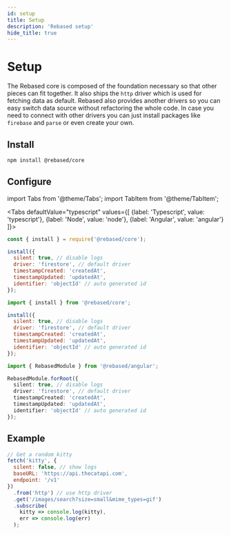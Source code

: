 ```yaml
---
id: setup
title: Setup
description: 'Rebased setup'
hide_title: true
---
```


# Setup

The Rebased core is composed of the foundation necessary so that other pieces can fit together. It also ships the `http` driver which is used for fetching data as default. Rebased also provides another drivers so you can easy switch data source without refactoring the whole code. In case you need to connect with other drivers you can just install packages like `firebase` and `parse` or even create your own.

## Install

```sh
npm install @rebased/core
```

## Configure

import Tabs from '@theme/Tabs';
import TabItem from '@theme/TabItem';

<Tabs
defaultValue="typescript"
values={[
{label: 'Typescript', value: 'typescript'},
{label: 'Node', value: 'node'},
{label: 'Angular', value: 'angular'}
]}>
<TabItem value="node">

```js
const { install } = require('@rebased/core');

install({
  silent: true, // disable logs
  driver: 'firestore', // default driver
  timestampCreated: 'createdAt',
  timestampUpdated: 'updatedAt',
  identifier: 'objectId' // auto generated id
});
```

</TabItem>
<TabItem value="typescript">

```js
import { install } from '@rebased/core';

install({
  silent: true, // disable logs
  driver: 'firestore', // default driver
  timestampCreated: 'createdAt',
  timestampUpdated: 'updatedAt',
  identifier: 'objectId' // auto generated id
});
```

</TabItem>
<TabItem value="angular">

```ts title="app.module.ts"
import { RebasedModule } from '@rebased/angular';

RebasedModule.forRoot({
  silent: true, // disable logs
  driver: 'firestore', // default driver
  timestampCreated: 'createdAt',
  timestampUpdated: 'updatedAt',
  identifier: 'objectId' // auto generated id
});
```

</TabItem>
</Tabs>

## Example

```js
// Get a random kitty
fetch('kitty', {
  silent: false, // show logs
  baseURL: 'https://api.thecatapi.com',
  endpoint: '/v1'
})
  .from('http') // use http driver
  .get('/images/search?size=small&mime_types=gif')
  .subscribe(
    kitty => console.log(kitty),
    err => console.log(err)
  );
```
